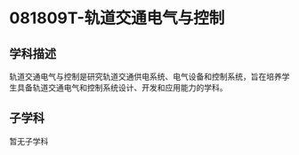 # 081809T-轨道交通电气与控制

## 学科描述
轨道交通电气与控制是研究轨道交通供电系统、电气设备和控制系统，旨在培养学生具备轨道交通电气和控制系统设计、开发和应用能力的学科。

## 子学科

暂无子学科
